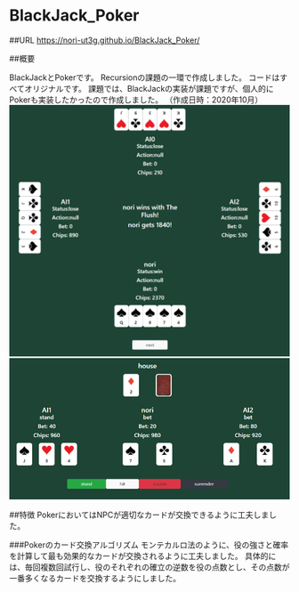 # BlackJack_Poker

##URL
https://nori-ut3g.github.io/BlackJack_Poker/

##概要

BlackJackとPokerです。
Recursionの課題の一環で作成しました。
コードはすべてオリジナルです。
課題では、BlackJackの実装が課題ですが、個人的にPokerも実装したかったので作成しました。
（作成日時：2020年10月）
![](img/Poker.png)
![](img/BlackJack.png)

##特徴
PokerにおいてはNPCが適切なカードが交換できるように工夫しました。


###Pokerのカード交換アルゴリズム
モンテカルロ法のように、役の強さと確率を計算して最も効果的なカードが交換されるように工夫しました。
具体的には、毎回複数回試行し、役のそれぞれの確立の逆数を役の点数とし、その点数が一番多くなるカードを交換するようにしました。

